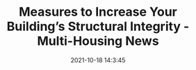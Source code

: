 ---
"title": "Measures to Increase Your Building’s Structural Integrity - Multi-Housing News"
"date": "2021-10-18 14:3:45"
"feed_name": "GOOGLENEWSCONSTRUCTION"
"feed_website": "https://news.google.com/search?q=construction%2Bincident&hl=en-US&gl=US&ceid=US:en"
"feed_rss": "https://news.google.com/rss/search?q=construction%2Bincident&hl=en-US&gl=US&ceid=US:en"
"link": "https://www.multihousingnews.com/post/measures-to-increase-your-buildings-structural-integrity/"
"source": "{'href': 'https://www.multihousingnews.com', 'title': 'Multi-Housing News'}"
"file": "_posts/2021-1-1-d8252d85c776b725c05d8a2d08bccb76037d8221.md"
"accident": "0"
"drilling": "0"
"represented_by": "0"
"dead": "0"
"injured": "0"
"arrested": "0"
"place": "unknown place"
"where": "unknown site"
"causes": "unknown"
"place_uri": "unknown place"
---